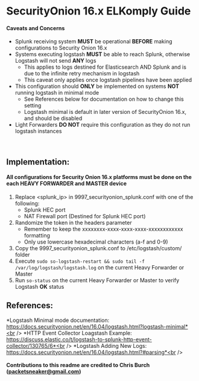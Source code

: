 # SecurityOnion 16.x ELKomply Guide
#### Caveats and Concerns
* Splunk receiving system **MUST** be operational **BEFORE** making configurations to Security Onion 16.x<br />
* Systems executing logstash **MUST** be able to reach Splunk, otherwise Logstash will not send **ANY** logs
    - This applies to logs destined for Elasticsearch AND Splunk and is due to the infinite retry mechanism in logstash
    - This caveat only applies once logstash pipelines have been applied
* This configuration should **ONLY** be implemented on systems **NOT** running logstash in minimal mode
    - See References below for documentation on how to change this setting
    - Logstash minimal is default in later version of SecurityOnion 16.x, and should be disabled
* Light Forwarders **DO NOT** require this configuration as they do not run logstash instances
<br />

## Implementation:
#### All configurations for Security Onion 16.x platforms must be done on the each HEAVY FORWARDER and MASTER device
1. Replace \<splunk_ip\> in 9997_securityonion_splunk.conf with one of the following:
    - Splunk HEC port
    - NAT Firewall port (Destined for Splunk HEC port)
2. Randomize the token in the headers parameter
    - Remember to keep the xxxxxxxx-xxxx-xxxx-xxxx-xxxxxxxxxxxx formatting
    - Only use lowercase hexadecimal characters (a-f and 0-9)
3. Copy the 9997_securityonion_splunk.conf to /etc/logstash/custom/ folder
4. Execute `sudo so-logstash-restart && sudo tail -f /var/log/logstash/logstash.log` on the current Heavy Forwarder or Master
6. Run `so-status` on the current Heavy Forwarder or Master to verify Logstash **OK** status

## References:<br />
*Logstash Minimal mode documentation: https://docs.securityonion.net/en/16.04/logstash.html?logstash-minimal*<br />
*HTTP Event Collector Loagstash Example: https://discuss.elastic.co/t/logstash-to-splunk-http-event-collector/130765/6*<br />
*Logstash Adding New Logs: https://docs.securityonion.net/en/16.04/logstash.html?#parsing*<br />
<br /><br />
**Contributions to this readme are credited to Chris Burch (packetsneaker@gmail.com)**

